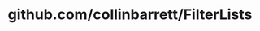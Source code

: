 ---
layout: post
title: github.com/collinbarrett/FilterLists
categories: link
tags: [انگلیسی, گیت‌هاب, برنامه‌نویسی]
---